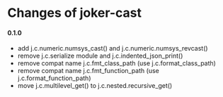 Changes of joker-cast
=====================

#### 0.1.0
* add j.c.numeric.numsys_cast() and j.c.numeric.numsys_revcast()
* remove j.c.serialize module and j.c.indented_json_print()
* remove compat name j.c.fmt_class_path (use j.c.format_class_path)
* remove compat name j.c.fmt_function_path (use j.c.format_function_path)
* move j.c.multilevel_get() to j.c.nested.recursive_get()
